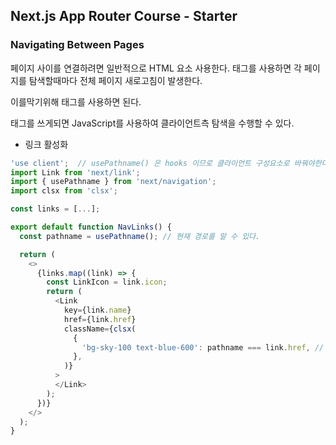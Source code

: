 ## Next.js App Router Course - Starter

### Navigating Between Pages

페이지 사이를 연결하려면 일반적으로 <a> HTML 요소 사용한다.
<a> 태그를 사용하면 각 페이지를 탐색할때마다 전체 페이지 새로고침이 발생한다.

이를막기위해 <Link/> 태그를 사용하면 된다.

<Link/> 태그를 쓰게되면 JavaScript를 사용하여 클라이언트측 탐색을 수행할 수 있다.

- 링크 활성화

```javascript
'use client';  // usePathname() 은 hooks 이므로 클라이언트 구성요소로 바꿔야한다.
import Link from 'next/link';
import { usePathname } from 'next/navigation';
import clsx from 'clsx';

const links = [...];

export default function NavLinks() {
  const pathname = usePathname(); // 현재 경로를 알 수 있다.

  return (
    <>
      {links.map((link) => {
        const LinkIcon = link.icon;
        return (
          <Link
            key={link.name}
            href={link.href}
            className={clsx(
              {
                'bg-sky-100 text-blue-600': pathname === link.href, // 조건부로 클래스를 적용할 수 있다.
              },
            )}
          >
          </Link>
        );
      })}
    </>
  );
}
```
